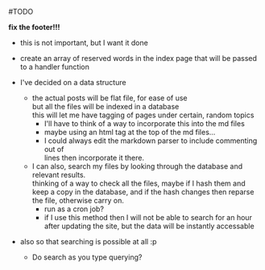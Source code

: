 #TODO


__fix the footer!!!__
- this is not important, but I want it done

- create an array of reserved words in the index page that will be passed to a
  handler function
- I've decided on a data structure
    - the actual posts will be flat file, for ease of use  
    but all the files will be indexed in a database  
    this will let me have tagging of pages under certain, random topics
        - I'll have to think of a way to incorporate this into the md files
        - maybe using an html tag at the top of the md files...
        - I could always edit the markdown parser to include commenting out of  
          lines then incorporate it there.
    - I can also, search my files by looking through the database and relevant results.  
        thinking of a way to check all the files, maybe if I hash them and
        keep a copy in the database, and if the hash changes then reparse the file, otherwise carry on.
        - run as a cron job?
        - if I use this method then I will not be able to search for an hour after updating the site, but the data will be instantly accessable
- also so that searching is possible at all :p
    - Do search as you type querying?
